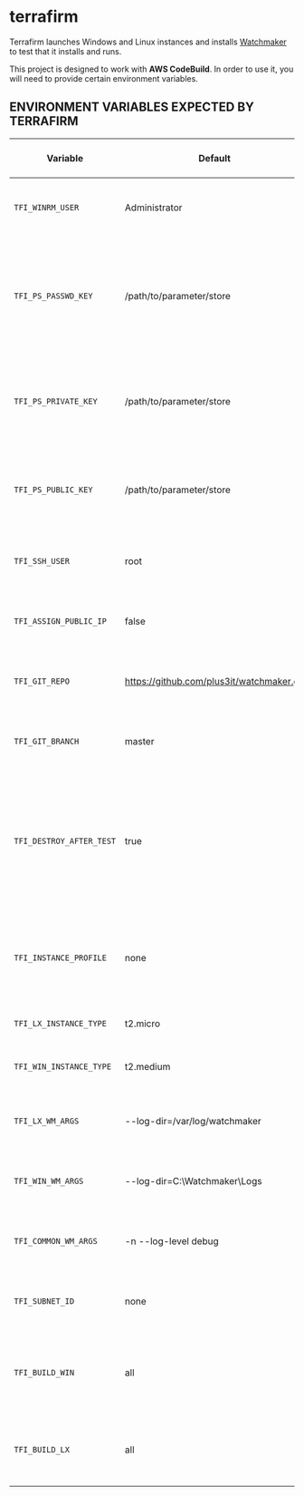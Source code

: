 # terrafirm
Terrafirm launches Windows and Linux instances and installs [Watchmaker](https://github.com/plus3it/watchmaker) to test that it installs and runs.

This project is designed to work with **AWS CodeBuild**. In order to use it, you will need to provide certain environment variables.

## ENVIRONMENT VARIABLES EXPECTED BY TERRAFIRM

Variable | Default | Req/Opt (in CodeBuild) | Description
--- | --- | --- | ---
`TFI_WINRM_USER` | Administrator | optional | username to use when connecting via WinRM to Windows instances
`TFI_PS_PASSWD_KEY` | /path/to/parameter/store | REQUIRED | Name of a Parameter Store (PS) parameter containing the password used temporarily in WinRM connection to Windows instances.
`TFI_PS_PRIVATE_KEY` | /path/to/parameter/store | REQUIRED | Name of a PS parameter containing the private key used in authenticating to instances created with the Key Pair.
`TFI_PS_PUBLIC_KEY` | /path/to/parameter/store | REQUIRED | Name of a PS parameter containing the public key used in creating a Key Pair for use by Terrafirm.
`TFI_SSH_USER` | root | optional | Which username to use when connecting via SSH to Linux instances.
`TFI_ASSIGN_PUBLIC_IP` | false | optional | Whether or not to assign a public IP to the instances built by Terraform.
`TFI_GIT_REPO` | https://github.com/plus3it/watchmaker.git | optional | Which git repository to use in getting watchmaker code.
`TFI_GIT_BRANCH` | master | optional | Which branch of the repository to use in getting watchmaker code.
`TFI_DESTROY_AFTER_TEST` | true | optional | Whether or not to destroy all resources created after the test. (WARNING: Depending on failure, Terraform may not always be able to destroy provisioned resources.)
`TFI_INSTANCE_PROFILE` | none | optional | Instance profile to be used in provisioning resources. This is generally the same as the role if the role is an EC2 role.
`TFI_LX_INSTANCE_TYPE` | t2.micro | optional | AWS instance type for Linux instances.
`TFI_WIN_INSTANCE_TYPE` | t2.medium | optional | AWS instance type for Windows instances.
`TFI_LX_WM_ARGS` | --log-dir=/var/log/watchmaker | optional | Command line arguments used when installing Watchmaker (Linux).
`TFI_WIN_WM_ARGS` | --log-dir=C:\\Watchmaker\\Logs | optional | Command line arguments used when installing Watchmaker (Windows).
`TFI_COMMON_WM_ARGS` | -n --log-level debug | optional | Command line arguments used when installing Watchmaker (Windows/Linux).
`TFI_SUBNET_ID` | none | optional | Whether or not to use a subnet. CodeBuild instance must be able to access.
`TFI_BUILD_WIN` | all | optional | Whether or not to build all possible Windows instances. Acceptable values are "all", "one", or "none".
`TFI_BUILD_LX` | all | optional | Whether or not to build all possible Linux instances. Acceptable values are "all", "one", or "none".

